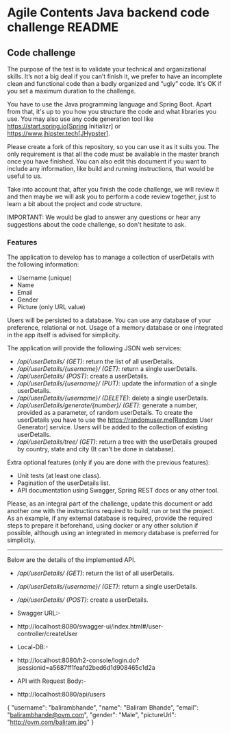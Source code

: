 # Agile Contents Java backend code challenge README

## Code challenge

The purpose of the test is to validate your technical and organizational skills. It’s not a big
deal if you can’t finish it, we prefer to have an incomplete clean and functional code than a 
badly organized and “ugly” code. It's OK if you set a maximum duration to the challenge.

You have to use the Java programming language and Spring Boot. Apart from that, it's up to you
how you structure the code and what libraries you use. You may also use any code generation tool
like https://start.spring.io[Spring Initializr] or https://www.jhipster.tech[JHypster].

Please create a fork of this repository, so you can use it as it suits you. The
only requirement is that all the code must be available in the master branch once you have
finished. You can also edit this document if you want to include any information, like build and
running instructions, that would be useful to us.

Take into account that, after you finish the code challenge, we will review it and then maybe we will ask
you to perform a code review together, just to learn a bit about the project and code structure.

IMPORTANT: We would be glad to answer any questions or hear any suggestions about the code
challenge, so don't hesitate to ask. 

### Features

The application to develop has to manage a collection of userDetails with the following information:

* Username (unique)
* Name
* Email
* Gender
* Picture (only URL value)

Users will be persisted to a database. You can use any database of your preference, relational or
not. Usage of a memory database or one integrated in the app itself is advised for simplicity.

The application will provide the following JSON web services:

* */api/userDetails/ (GET)*: return the list of all userDetails.
* */api/userDetails/{username}/ (GET)*: return a single userDetails.
* */api/userDetails/ (POST)*: create a userDetails.
* */api/userDetails/{username}/ (PUT)*: update the information of a single userDetails.
* */api/userDetails/{username}/ (DELETE)*: delete a single userDetails.
* */api/userDetails/generate/{number}/ (GET)*: generate a number, provided as a parameter, of random userDetails.
To create the userDetails you have to use the https://randomuser.me[Random User Generator] service. Users
will be added to the collection of existing userDetails.
* */api/userDetails/tree/ (GET)*: return a tree with the userDetails grouped by country, state and city (It can’t be done in database).

Extra optional features (only if you are done with the previous features):

* Unit tests (at least one class).
* Pagination of the userDetails list.
* API documentation using Swagger, Spring REST docs or any other tool.

Please, as an integral part of the challenge, update this document or add another one with the instructions required to build, run or test the project. As an example, if any external database is required, provide the required steps to prepare it beforehand, using docker or any other solution if possible, although using an integrated in memory database is preferred for simplicity.

-----------------------------------------------------------------
Below are the details of the implemented API.

* */api/userDetails/ (GET)*: return the list of all userDetails.
* */api/userDetails/{username}/ (GET)*: return a single userDetails.
* */api/userDetails/ (POST)*: create a userDetails.

* Swagger URL:-
* http://localhost:8080/swagger-ui/index.html#/user-controller/createUser

* Local-DB:-
* http://localhost:8080/h2-console/login.do?jsessionid=a5687ff1feafd2bed6d1d908465c1d2a

* API with Request Body:-
* http://localhost:8080/api/users

 {
 "username": "balirambhande",
 "name": "Baliram Bhande",
 "email": "balirambhande@ovm.com",
 "gender": "Male",
 "pictureUrl": "http://ovm.com/baliram.jpg"
 }

